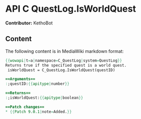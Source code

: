 # API C QuestLog.IsWorldQuest

**Contributor:** KethoBot

## Content

The following content is in MediaWiki markdown format:

```mediawiki
{{wowapi|t=a|namespace=C_QuestLog|system=QuestLog}}
Returns true if the specified quest is a world quest.
 isWorldQuest = C_QuestLog.IsWorldQuest(questID)

==Arguments==
:;questID:{{apitype|number}}

==Returns==
:;isWorldQuest:{{apitype|boolean}}

==Patch changes==
* {{Patch 9.0.1|note=Added.}}
```